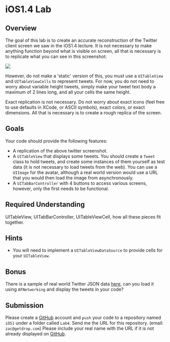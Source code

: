 iOS1.4 Lab
====================

Overview
--------------------

The goal of this lab is to create an accurate reconstruction of the Twitter client screen we saw in the iOS1.4 lecture. It is not necessary to make anything function beyond what is visible on screen, all that is necessary is to replicate what you can see in this screenshot:

![](https://raw.githubusercontent.com/zdavison/DIT.iOS1/master/Week4/twitter.PNG)

However, do not make a 'static' version of this, you must use a `UITableView` and `UITableViewCells` to represent tweets. For now, you do not need to worry about variable height tweets, simply make your tweet text body a maximum of 2 lines long, and all your cells the same height.

Exact replication is not necessary. Do not worry about exact icons (feel free to use defaults in XCode, or ASCII symbols), exact colors, or exact dimensions. All that is necessary is to create a rough replica of the screen.

Goals
--------------------
Your code should provide the following features:

- A replication of the above twitter screenshot.
- A `UITableView` that displays some tweets. You should create a `Tweet` class to hold tweets, and create some instances of them yourself as test data (it is not necessary to load tweets from the web). You can use a `UIImage` for the avatar, although a real world version would use a URL that you would then load the image from asynchronously.
- A `UITabBarController` with 4 buttons to access various screens, however, only the first needs to be functional.

Required Understanding
--------------------
UITableView, UITabBarController, UITableViewCell, how all these pieces fit together.

Hints
--------------------
- You will need to implement a `UITableViewDataSource` to provide cells for your `UITableView`.

Bonus
--------------------
There is a sample of real world Twitter JSON data [here](https://github.com/zdavison/DIT.iOS1/raw/master/Week4/sample.json), can you load it using `AFNetworking` and display the tweets in your code?

Submission
--------------------
Please create a [GitHub](https://github.com/) account and `push` your code to a repository named `iOS1` under a folder called `Lab4`. Send me the URL for this repository. (email: `zac@getdrop.com`) Please include your real name with the URL if it is not already displayed on [GitHub](https://github.com/).


